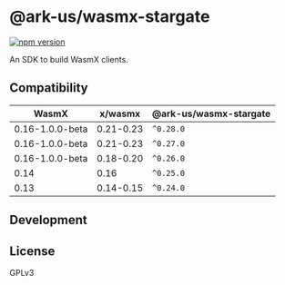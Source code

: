 # @ark-us/wasmx-stargate

[![npm version](https://img.shields.io/npm/v/@ark-us/wasmx-stargate.svg)](https://www.npmjs.com/package/@ark-us/wasmx-stargate)

An SDK to build WasmX clients.

## Compatibility

| WasmX           | x/wasmx    | @ark-us/wasmx-stargate |
| --------------- | --------- | ------------------------- |
| 0.16-1.0.0-beta | 0.21-0.23 | `^0.28.0`                 |
| 0.16-1.0.0-beta | 0.21-0.23 | `^0.27.0`                 |
| 0.16-1.0.0-beta | 0.18-0.20 | `^0.26.0`                 |
| 0.14            | 0.16      | `^0.25.0`                 |
| 0.13            | 0.14-0.15 | `^0.24.0`                 |

## Development


## License

GPLv3
